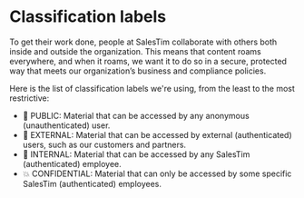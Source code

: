 # Classification labels

<Classification level="public" />

To get their work done, people at SalesTim collaborate with others both inside and outside the organization.
This means that content roams everywhere, and when it roams, we want it to do so in a secure, protected way that meets our organization’s business and compliance policies.  

Here is the list of classification labels we're using, from the least to the most restrictive:

* 📢 PUBLIC: Material that can be accessed by any anonymous (unauthenticated) user.
* 🔑 EXTERNAL: Material that can be accessed by external (authenticated) users, such as our customers and partners.
* 🔐 INTERNAL: Material that can be accessed by any SalesTim (authenticated) employee.
* 💥 CONFIDENTIAL: Material that can only be accessed by some specific SalesTim (authenticated) employees.
